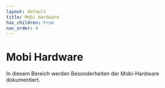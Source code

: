 ```yaml
---
layout: default
title: Mobi Hardware
has_children: true
nav_order: 4
---
```


# Mobi Hardware

In diesem Bereich werden Besonderheiten der Mobi-Hardware dokumentiert.
